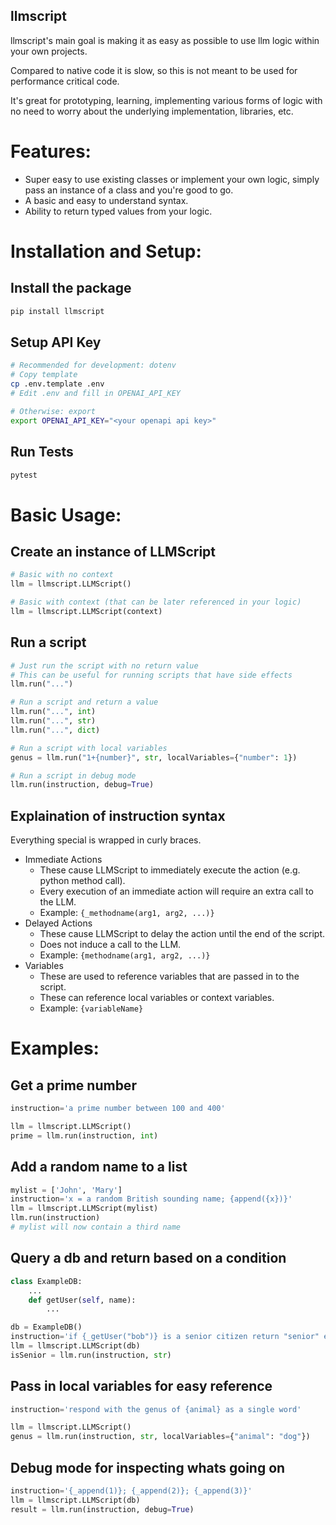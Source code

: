 llmscript
---------

llmscript's main goal is making it as easy as possible to use llm logic within your own projects.

Compared to native code it is slow, so this is not meant to be used for performance critical code.

It's great for prototyping, learning, implementing various forms of logic with no need to worry about the underlying implementation, libraries, etc.

# Features:

- Super easy to use existing classes or implement your own logic, simply pass an instance of a class and you're good to go.
- A basic and easy to understand syntax.
- Ability to return typed values from your logic.

# Installation and Setup:

## Install the package

```bash
pip install llmscript
```

## Setup API Key

```bash
# Recommended for development: dotenv
# Copy template
cp .env.template .env
# Edit .env and fill in OPENAI_API_KEY

# Otherwise: export
export OPENAI_API_KEY="<your openapi api key>"
```

## Run Tests

```bash
pytest
```


# Basic Usage:

## Create an instance of LLMScript

```python
# Basic with no context
llm = llmscript.LLMScript()

# Basic with context (that can be later referenced in your logic)
llm = llmscript.LLMScript(context)
```

## Run a script

```python
# Just run the script with no return value
# This can be useful for running scripts that have side effects
llm.run("...")

# Run a script and return a value
llm.run("...", int)
llm.run("...", str)
llm.run("...", dict)

# Run a script with local variables
genus = llm.run("1+{number}", str, localVariables={"number": 1})

# Run a script in debug mode
llm.run(instruction, debug=True)
```

## Explaination of instruction syntax

Everything special is wrapped in curly braces.

- Immediate Actions
    - These cause LLMScript to immediately execute the action (e.g. python method call).
    - Every execution of an immediate action will require an extra call to the LLM.
    - Example: `{_methodname(arg1, arg2, ...)}`
- Delayed Actions
    - These cause LLMScript to delay the action until the end of the script.
    - Does not induce a call to the LLM.
    - Example:  `{methodname(arg1, arg2, ...)}`
- Variables
    - These are used to reference variables that are passed in to the script.
    - These can reference local variables or context variables.
    - Example: `{variableName}`


# Examples:

## Get a prime number

```python
instruction='a prime number between 100 and 400'

llm = llmscript.LLMScript()
prime = llm.run(instruction, int)
```

## Add a random name to a list

```python
mylist = ['John', 'Mary']
instruction='x = a random British sounding name; {append({x})}'
llm = llmscript.LLMScript(mylist)
llm.run(instruction)
# mylist will now contain a third name
```

## Query a db and return based on a condition

```python
class ExampleDB:
    ...
    def getUser(self, name):
        ...

db = ExampleDB()
instruction='if {_getUser("bob")} is a senior citizen return "senior" else return "not senior"'
llm = llmscript.LLMScript(db)
isSenior = llm.run(instruction, str)
```

## Pass in local variables for easy reference

```python
instruction='respond with the genus of {animal} as a single word'

llm = llmscript.LLMScript()
genus = llm.run(instruction, str, localVariables={"animal": "dog"})
```

## Debug mode for inspecting whats going on

```python
instruction='{_append(1)}; {_append(2)}; {_append(3)}'
llm = llmscript.LLMScript(db)
result = llm.run(instruction, debug=True)
```